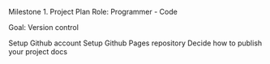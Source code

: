 Milestone 1. Project Plan
Role: Programmer - Code

Goal: Version control

Setup Github account
Setup Github Pages repository
Decide how to publish your project docs
